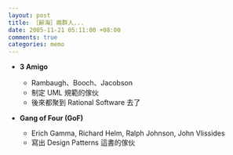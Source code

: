 ```yaml
--- 
layout: post
title: ［辭海］兩群人...
date: 2005-11-21 05:11:00 +08:00
comments: true
categories: memo
---
```


<ul> <li style="font-weight: bold;">3 Amigo</li>   <ul> <li>Rambaugh、Booch、Jacobson</li>  <li>制定 UML 規範的傢伙</li><li>後來都聚到 Rational Software 去了</li> </ul> </ul> <ul> <li style="font-weight: bold;">Gang of Four (GoF)</li> <ul>      <li>Erich Gamma, Richard Helm, Ralph Johnson, John Vlissides</li>     <li>寫出 Design Patterns 這書的傢伙</li> </ul> </ul>
